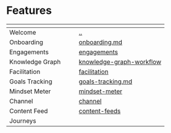 # Features

<table data-view="cards"><thead><tr><th></th><th></th><th></th><th data-hidden data-card-target data-type="content-ref"></th></tr></thead><tbody><tr><td>Welcome</td><td></td><td></td><td><a href="../../">..</a></td></tr><tr><td>Onboarding</td><td></td><td></td><td><a href="onboarding.md">onboarding.md</a></td></tr><tr><td>Engagements</td><td></td><td></td><td><a href="engagements/">engagements</a></td></tr><tr><td>Knowledge Graph</td><td></td><td></td><td><a href="knowledge-graph-workflow/">knowledge-graph-workflow</a></td></tr><tr><td>Facilitation</td><td></td><td></td><td><a href="facilitation/">facilitation</a></td></tr><tr><td>Goals Tracking</td><td></td><td></td><td><a href="goals-tracking.md">goals-tracking.md</a></td></tr><tr><td>Mindset Meter</td><td></td><td></td><td><a href="mindset-meter/">mindset-meter</a></td></tr><tr><td>Channel</td><td></td><td></td><td><a href="channel/">channel</a></td></tr><tr><td>Content Feed</td><td></td><td></td><td><a href="content-feeds/">content-feeds</a></td></tr><tr><td>Journeys</td><td></td><td></td><td></td></tr></tbody></table>
